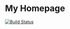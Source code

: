 # My Homepage

[![Build Status](https://github.com/robvanderleek/robvanderleek.github.io/workflows/Deploy/badge.svg)](https://github.com/robvanderleek/robvanderleek.github.io/actions)

